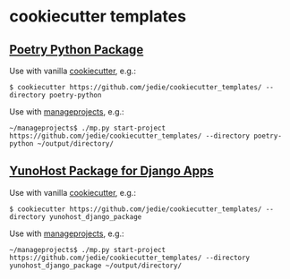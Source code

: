 # cookiecutter templates



## [Poetry Python Package](https://github.com/jedie/cookiecutter_templates/tree/main/poetry-python)

Use with vanilla [cookiecutter](https://github.com/cookiecutter/cookiecutter), e.g.:

```shell
$ cookiecutter https://github.com/jedie/cookiecutter_templates/ --directory poetry-python
```

Use with [manageprojects](https://github.com/jedie/manageprojects), e.g.:

```shell
~/manageprojects$ ./mp.py start-project https://github.com/jedie/cookiecutter_templates/ --directory poetry-python ~/output/directory/
```



## [YunoHost Package for Django Apps](https://github.com/jedie/cookiecutter_templates/tree/main/yunohost_django_package)

Use with vanilla [cookiecutter](https://github.com/cookiecutter/cookiecutter), e.g.:

```shell
$ cookiecutter https://github.com/jedie/cookiecutter_templates/ --directory yunohost_django_package
```

Use with [manageprojects](https://github.com/jedie/manageprojects), e.g.:

```shell
~/manageprojects$ ./mp.py start-project https://github.com/jedie/cookiecutter_templates/ --directory yunohost_django_package ~/output/directory/
```
